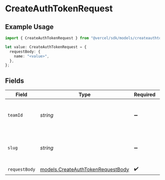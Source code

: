 # CreateAuthTokenRequest

## Example Usage

```typescript
import { CreateAuthTokenRequest } from "@vercel/sdk/models/createauthtokenop.js";

let value: CreateAuthTokenRequest = {
  requestBody: {
    name: "<value>",
  },
};
```

## Fields

| Field                                                                        | Type                                                                         | Required                                                                     | Description                                                                  |
| ---------------------------------------------------------------------------- | ---------------------------------------------------------------------------- | ---------------------------------------------------------------------------- | ---------------------------------------------------------------------------- |
| `teamId`                                                                     | *string*                                                                     | :heavy_minus_sign:                                                           | The Team identifier to perform the request on behalf of.                     |
| `slug`                                                                       | *string*                                                                     | :heavy_minus_sign:                                                           | The Team slug to perform the request on behalf of.                           |
| `requestBody`                                                                | [models.CreateAuthTokenRequestBody](../models/createauthtokenrequestbody.md) | :heavy_check_mark:                                                           | N/A                                                                          |